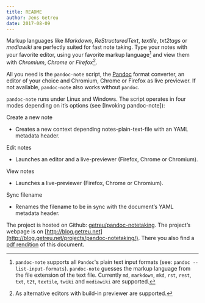 ```yaml
---
title: README
author: Jens Getreu
date: 2017-08-09
---
```



Markup languages like _Markdown_, _ReStructuredText_, _textile_, _txt2tags_ or
_mediawiki_ are perfectly suited for fast note taking. Type your notes with your
favorite editor, using your favorite markup language[^1] and view them with
_Chromium_, _Chrome_ or _Firefox_[^2].

All you need is the `pandoc-note` script, the [Pandoc](http://pandoc.org) format
converter, an editor of your choice and Chromium, Chrome or Firefox as live
previewer. If not available, `pandoc-note` also works without `pandoc`.


`pandoc-note` runs under Linux and Windows. The script operates in four modes
depending on it’s options (see [Invoking pandoc-note]):

Create a new note

*   Creates a new context depending notes-plain-text-file with an YAML
    metadata header.

Edit notes

*   Launches an editor and a live-previewer (Firefox, Chrome or Chromium).

View notes

*   Launches a live-previewer (Firefox, Chrome or Chromium).

Sync filename

*   Renames the filename to be in sync with the document’s YAML metadata
    header.

The project is hosted on Github:
[getreu/pandoc-notetaking](https://github.com/getreu/pandoc-notetaking).
The project’s webpage is on
[http://blog.getreu.net](http://blog.getreu.net/projects/pandoc-notetaking/).
There you also find a [pdf rendition](http://blog.getreu.net/_downloads/pandoc-notetaking.pdf)
of this document.

[^1]: `pandoc-note` supports all `Pandoc`'s plain text input formats (see:
      `pandoc --list-input-formats`).  `pandoc-note` guesses the markup language
      from the file extension of the text file. Currently `md`, `markdown`, `mkd`,
      `rst`, `rest`, `txt`, `t2t`, `textile`, `twiki` and `mediawiki` are supported. 

[^2]: As alternative editors with build-in previewer are supported.
